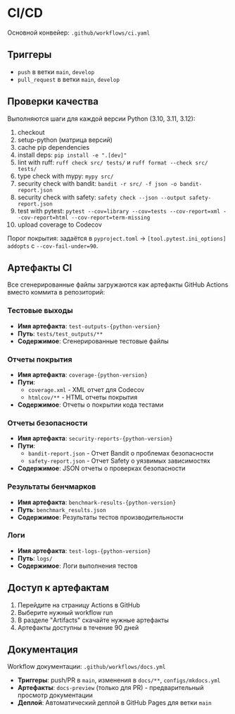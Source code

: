 # CI/CD

Основной конвейер: `.github/workflows/ci.yaml`

## Триггеры

- `push` в ветки `main`, `develop`
- `pull_request` в ветки `main`, `develop`

## Проверки качества

Выполняются шаги для каждой версии Python (3.10, 3.11, 3.12):

1. checkout
2. setup-python (матрица версий)
3. cache pip dependencies
4. install deps: `pip install -e ".[dev]"`
5. lint with ruff: `ruff check src/ tests/` и `ruff format --check src/ tests/`
6. type check with mypy: `mypy src/`
7. security check with bandit: `bandit -r src/ -f json -o bandit-report.json`
8. security check with safety: `safety check --json --output safety-report.json`
9. test with pytest: `pytest --cov=library --cov=tests --cov-report=xml --cov-report=html --cov-report=term-missing`
10. upload coverage to Codecov

Порог покрытия: задаётся в `pyproject.toml` → `[tool.pytest.ini_options] addopts` с `--cov-fail-under=90`.

## Артефакты CI

Все сгенерированные файлы загружаются как артефакты GitHub Actions вместо коммита в репозиторий:

### Тестовые выходы

- **Имя артефакта**: `test-outputs-{python-version}`
- **Путь**: `tests/test_outputs/**`
- **Содержимое**: Сгенерированные тестовые файлы

### Отчеты покрытия

- **Имя артефакта**: `coverage-{python-version}`
- **Пути**:
  - `coverage.xml` - XML отчет для Codecov
  - `htmlcov/**` - HTML отчеты покрытия
- **Содержимое**: Отчеты о покрытии кода тестами

### Отчеты безопасности

- **Имя артефакта**: `security-reports-{python-version}`
- **Пути**:
  - `bandit-report.json` - Отчет Bandit о проблемах безопасности
  - `safety-report.json` - Отчет Safety о уязвимых зависимостях
- **Содержимое**: JSON отчеты о проверках безопасности

### Результаты бенчмарков

- **Имя артефакта**: `benchmark-results-{python-version}`
- **Путь**: `benchmark_results.json`
- **Содержимое**: Результаты тестов производительности

### Логи

- **Имя артефакта**: `test-logs-{python-version}`
- **Путь**: `logs/`
- **Содержимое**: Логи выполнения тестов

## Доступ к артефактам

1. Перейдите на страницу Actions в GitHub
2. Выберите нужный workflow run
3. В разделе "Artifacts" скачайте нужные артефакты
4. Артефакты доступны в течение 90 дней

## Документация

Workflow документации: `.github/workflows/docs.yml`

- **Триггеры**: push/PR в `main`, изменения в `docs/**`, `configs/mkdocs.yml`
- **Артефакты**: `docs-preview` (только для PR) - предварительный просмотр документации
- **Деплой**: Автоматический деплой в GitHub Pages для ветки `main`
